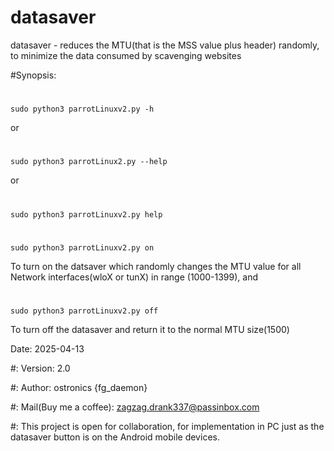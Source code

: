 # datasaver
datasaver - reduces the MTU(that is the MSS value plus header) randomly, to minimize the data consumed by scavenging websites

#Synopsis:   
  #
    sudo python3 parrotLinuxv2.py -h
  or
  
  #
    sudo python3 parrotLinux2.py --help
  or
  
  #
    sudo python3 parrotLinuxv2.py help
  #
    sudo python3 parrotLinuxv2.py on     
  To turn on the datsaver which randomly changes the MTU value for all Network interfaces(wloX or tunX) in range (1000-1399), and
  #
    sudo python3 parrotLinuxv2.py off   
  To turn off the datasaver and return it to the normal MTU size(1500)

Date:   2025-04-13

#:  Version:    2.0

#:  Author: ostronics {fg_daemon}

#:  Mail(Buy me a coffee):  zagzag.drank337@passinbox.com

#:  This project is open for collaboration, for implementation in PC just as the datasaver button is on the Android mobile devices.
